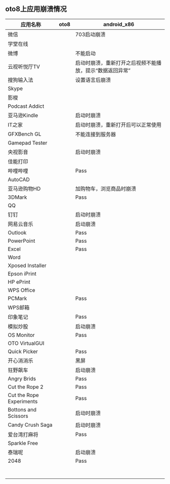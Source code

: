 ## oto8上应用崩溃情况

|应用名称|oto8|android_x86|
|-----|-----|-----|
|微信||703启动崩溃|
|学堂在线|||
|微博||不能启动|
|云视听悦厅TV||启动时崩溃，重新打开之后视频不能播放，提示“数据返回异常”|
|搜狗输入法||设置语言后崩溃|
|Skype|||
|影梭|||
|Podcast Addict|||
|亚马逊Kindle||启动时崩溃|
|IT之家||启动时崩溃，重新打开后可以正常使用|
|GFXBench GL||不能连接到服务器|
|Gamepad Tester|||
|央视影音||启动时崩溃|
|佳能打印|||
|哔哩哔哩||Pass|
|AutoCAD|||
|亚马逊购物HD||加购物车，浏览商品时崩溃|
|3DMark||Pass|
|QQ|||
|钉钉||启动时崩溃|
|网易云音乐||启动崩溃|
|Outlook||Pass|
|PowerPoint||Pass|
|Excel||Pass|
|Word|||
|Xposed Installer|||
|Epson iPrint|||
|HP ePrint|||
|WPS Office|||
|PCMark||Pass|
|WPS邮箱|||
|印象笔记||Pass|
|模拟炒股||启动崩溃|
|OS Monitor||Pass|
|OTO VirtualGUI|||
|Quick Picker||Pass|
|开心消消乐||黑屏|
|狂野飙车||启动崩溃|
|Angry Brids||Pass|
|Cut the Rope 2||Pass|
|Cut the Rope Experiments||Pass|
|Bottons and Scissors||启动时崩溃|
|Candy Crush Saga||启动时崩溃|
|爱台湾打麻将||Pass|
|Sparkle Free|||
|泰瑞呢||启动崩溃|
|2048||Pass|
||||
||||
||||
||||
||||
||||
||||
